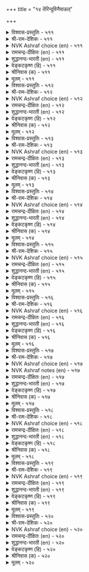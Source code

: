 +++
title = "१४ तॆरिन्दुविनैयाडल्"

+++

<details><summary>विश्वास-प्रस्तुतिः - ५११</summary>

नऩ्मैयुम् तीमैयुम् नाडि नलम्बुरिन्द  
तऩ्मैयाऩ् आळप् पडुम्। ५११  
</details>

<details><summary>श्री-राम-देशिकः - ५११</summary>

शुभाशुभे परामृश्य शुभकार्यैककारिणम् ।  
पुरुषं योजयेत् कार्ये निर्भयं पृथिवीपतिः ॥ ५११॥
</details>

<details><summary>NVK Ashraf choice (en) - ५११</summary>

०५११  
Employ those who prefer to do the good  
After scanning both good and bad.  
(N.V.K. Ashraf)  
</details>

<details><summary>रामचन्द्र-दीक्षितः (en) - ५११</summary>

511\. naṉmaiyum tīmaiyum nāṭi, nalam purinta  
taṉmaiyāṉ āḷappaṭum.

511\. After examining the good and the bad, cling to the good.  
</details>

<details><summary>शुद्धानन्द-भारती (en) - ५११</summary>

1\. நன்மையும் தீமையும் நாடி நலம்புரிந்த  
தன்மையான் ஆளப் படும்.  
Employ the wise who will discern  
The good and bad and do good turn.        511  
</details>

<details><summary>वेङ्कटकृष्ण (हि) - ५११</summary>

511
भले-बुरे को परख जो, करता भला पसंद ।  
उसके योग्य नियुक्ति को, करना सही प्रबन्ध ॥
</details>

<details><summary>श्रीनिवास (क) - ५११</summary>

511. ऒळ्ळॆयदन्नू कॆट्टदन्नू विचारमाडि ऒळ्ळॆय विचारगळल्लि मात्र अभिलाषॆ तोरुववनन्नु (अरसन कार्यक्कॆ सहायकनागि) नेमिसबेकु.

</details>

<details><summary>मूलम् - ५११</summary>

नऩ्मैयुम् तीमैयुम् नाडि नलम्बुरिन्द  
तऩ्मैयाऩ् आळप् पडुम्। ५११  
</details>

<details><summary>विश्वास-प्रस्तुतिः - ५१२</summary>

वारि पॆरुक्कि वळम्बडुत्तु उऱ्ऱवै  
आराय्वाऩ् सॆय्ग विऩै। ५१२  
</details>

<details><summary>श्री-राम-देशिकः - ५१२</summary>

आयमार्ग परामृश्य धनं सम्पाद्य भूरिशः ।  
तद्रक्षको विना विघ्नं राजकार्ये नियुज्यताम् ॥ ५१२॥
</details>

<details><summary>NVK Ashraf choice (en) - ५१२</summary>

०५१२  
Entrust the job to one who can augment revenue,  
Foster wealth and find out hurdles. *  
(J. Narayanaswamy)  
</details>

<details><summary>रामचन्द्र-दीक्षितः (en) - ५१२</summary>

512\. vāri perukki, vaḷam paṭuttu, uṟṟavai  
ārāyvāṉ ceyka viṉai!.

512\. He who taps all productive sources and guards against losses is the true servant.  
</details>

<details><summary>शुद्धानन्द-भारती (en) - ५१२</summary>

2\. வாரி பெருக்கி வளம்படுத்து உற்றவை  
ஆராய்வான் செய்க வினை  
Let him act who resource swells;  
Fosters wealth and prevents ills.        512  
</details>

<details><summary>वेङ्कटकृष्ण (हि) - ५१२</summary>

512
आय-वृद्धि-साधन बढ़ा, धन-वर्द्धक कर कार्य ।  
विघ्न परख जो टालता, वही करे नृप-कार्य ॥
</details>

<details><summary>श्रीनिवास (क) - ५१२</summary>

512. ऐश्वर्य (हण) बरुव मार्गवन्नु हॆच्चिसि, अदन्नु अभिवृद्दिपडिसि, बरुव कण्टकगळन्नु परिशीलिसि, नीगिसबल्लवनॆ कार्यमुखनागबेकु.

</details>

<details><summary>मूलम् - ५१२</summary>

वारि पॆरुक्कि वळम्बडुत्तु उऱ्ऱवै  
आराय्वाऩ् सॆय्ग विऩै। ५१२  
</details>

<details><summary>विश्वास-प्रस्तुतिः - ५१३</summary>

अऩ्पऱिवु तेऱ्ऱम् अवाविऩ्मै इन्नाऩ्कुम्  
नऩ्कुडैयाऩ् कट्टे तॆळिवु। ५१३  
</details>

<details><summary>श्री-राम-देशिकः - ५१३</summary>

ज्ञानं प्रीतिरकालुष्यं निराशा धनसञ्चये ।  
गुणैरेतैः समायुक्तो राजकार्ये नियोज्यताम् ॥ ५१३॥
</details>

<details><summary>NVK Ashraf choice (en) - ५१३</summary>

०५१३  
The qualified possess these four:  
Affection, wisdom, clarity and contentment.  
(N.V.K. Ashraf)  
</details>

<details><summary>रामचन्द्र-दीक्षितः (en) - ५१३</summary>

513\. aṉpu, aṟivu, tēṟṟam, avā iṉmai, in nāṉkum  
naṉku uṭaiyāṉkaṭṭē teḷivu.

513\. Choose men, who are endowed with love, wisdom, clever vision and freedom from covetousness.  
</details>

<details><summary>शुद्धानन्द-भारती (en) - ५१३</summary>

3\. அன்பறிவு தேற்றம் அவாவின்மை இந்நான்கும்  
நன்குடையான் கட்டே தெளிவு  
Trust him in whom these four you see:  
Love, wit, non-craving, clarity.        513  
</details>

<details><summary>वेङ्कटकृष्ण (हि) - ५१३</summary>

513
प्रेम, बुद्धि, दृढ़-चित्तता, निर्लोभता-सुनीति ।  
चारों जिसमें पूर्ण हों, उसपर करो प्रतीति ॥
</details>

<details><summary>श्रीनिवास (क) - ५१३</summary>

513. प्रीति, अरिवु, दृढ निर्धार, आशॆ इल्लदिरुविकॆ- ई नाल्कु ऒळ्ळॆय गुणगळु इरुववनल्ले (अरसनादवनु) नम्बिकॆ इरिसबेकु.

</details>

<details><summary>मूलम् - ५१३</summary>

अऩ्पऱिवु तेऱ्ऱम् अवाविऩ्मै इन्नाऩ्कुम्  
नऩ्कुडैयाऩ् कट्टे तॆळिवु। ५१३  
</details>

<details><summary>विश्वास-प्रस्तुतिः - ५१४</summary>

ऎऩैवगैयाऩ् तेऱियक् कण्णुम् विऩैवगैयाऩ्  
वेऱागुम् मान्दर् पलर्। ५१४  
</details>

<details><summary>श्री-राम-देशिकः - ५१४</summary>

जिता गुणपरीक्षायां ततः स्थाने नियन्त्रिताः ।  
अन्ते केचित् स्थानदोषात् जायन्ते दुष्टबुद्धयः ॥ ५१४॥
</details>

<details><summary>NVK Ashraf choice (en) - ५१४</summary>

०५१४  
Put into many tests, they pass.  
Yet when subjected to different tasks, many fail.  
(N.V.K. Ashraf)  
</details>

<details><summary>रामचन्द्र-दीक्षितः (en) - ५१४</summary>

514\. eṉai vakaiyāṉ tēṟiyakkaṇṇum, viṉai vakaiyāṉ  
vēṟākum māntar palar.

514\. Position corrupts even the men of our own deliberate choice.  
</details>

<details><summary>शुद्धानन्द-भारती (en) - ५१४</summary>

4\. எனைவகையான் தேறியக் கண்ணும் வினைவகையான்  
வேறாகும் மாந்தர் பலர்  
Though tried and found fit, yet we see  
Many differ before duty.        514  
</details>

<details><summary>वेङ्कटकृष्ण (हि) - ५१४</summary>

514
सभी तरह की परख से,  योग्य दिखें जो लोग ।  
उनमें कार्य निबाहते, विकृत बने बहु लोग ॥
</details>

<details><summary>श्रीनिवास (क) - ५१४</summary>

514. हलवु बगॆयिन्द परीक्षिसि नम्बि, उद्योगक्कॆ तॊडगिसिद मेलू कार्यद हादि तप्पिसुव जनरु ई लोकदल्लि हलवरिद्दारॆ.

</details>

<details><summary>मूलम् - ५१४</summary>

ऎऩैवगैयाऩ् तेऱियक् कण्णुम् विऩैवगैयाऩ्  
वेऱागुम् मान्दर् पलर्। ५१४  
</details>

<details><summary>विश्वास-प्रस्तुतिः - ५१५</summary>

अऱिन्दाऱ्ऱिच् चॆय्गिऱ्पाऱ्कु अल्लाल् विऩैदाऩ्  
सिऱन्दाऩॆऩ्ऱु एवऱ्पाऱ् ऱऩ्ऱु। ५१५  
</details>

<details><summary>श्री-राम-देशिकः - ५१५</summary>

बुध्वोपायं विघ्नराशिमपोह्य कृतिसाधने ।  
समर्थमन्तरा नान्यं राजकार्ये निवेशयेत् ॥ ५१५॥
</details>

<details><summary>NVK Ashraf choice (en) - ५१५</summary>

०५१५  
Where knowledge and diligence are required,  
Don't entrust tasks on personal loyalty.  
(K. Krishnaswamy & Vijaya Ramkumar), (P.S. Sundaram)  
</details>

<details><summary>रामचन्द्र-दीक्षितः (en) - ५१५</summary>

515\. aṟintu, āṟṟi, ceykiṟpāṟku allāl, viṉaitāṉ  
ciṟantāṉ eṉṟu ēvaṟpāṟṟu aṉṟu.

515\. Let worth prevail. Let not blind affection dictate the choice of men.  
</details>

<details><summary>शुद्धानन्द-भारती (en) - ५१५</summary>

5\. அறிந்தாற்றிச் செய்கிற்பாற்கு அல்லால் வினைதான்  
சிறந்தானென்று ஏவற்பாற் றன்று.  
Wise able men with power invest  
Not by fondness but by hard test.        515  
</details>

<details><summary>वेङ्कटकृष्ण (हि) - ५१५</summary>

515
जो करता है धैर्य से, खूब समझ सदुपाय ।  
उसे छोड़ प्रिय बन्धु को, कार्य न सौंपा जाय ॥
</details>

<details><summary>श्रीनिवास (क) - ५१५</summary>

515. कॆलसवन्नु चॆन्नागि तिळिदु समर्थवागि ऎदुरिसबल्लवनिगल्लदॆ, तनगॆ बेकादवनॆन्दु ऒब्बनन्नु आ कॆलसक्कॆ नेमिसबारदु.

</details>

<details><summary>मूलम् - ५१५</summary>

अऱिन्दाऱ्ऱिच् चॆय्गिऱ्पाऱ्कु अल्लाल् विऩैदाऩ्  
सिऱन्दाऩॆऩ्ऱु एवऱ्पाऱ् ऱऩ्ऱु। ५१५  
</details>

<details><summary>विश्वास-प्रस्तुतिः - ५१६</summary>

सॆय्वाऩै नाडि विऩैनाडिक् कालत्तोडु  
ऎय्द उणर्न्दु सॆयल्। ५१६  
</details>

<details><summary>श्री-राम-देशिकः - ५१६</summary>

कर्तुर्गुणं क्रियातत्त्वं कालस्याप्यनुकूलताम् ।  
सम्यग्विज्ञाय कार्येषु नरो योज्यो नराधिपैः ॥ ५१६॥
</details>

<details><summary>NVK Ashraf choice (en) - ५१६</summary>

०५१६  
Weigh well the agent, the task  
And the time before you act.  
(P.S. Sundaram)  
</details>

<details><summary>रामचन्द्र-दीक्षितः (en) - ५१६</summary>

516\. ceyvāṉai nāṭi, viṉai nāṭi, kālattōṭu  
eyta uṇarntu, ceyal!.

516\. The thing to be done, the proper person for it and the appropriate time for doing it, must all be duly weighed.  
</details>

<details><summary>शुद्धानन्द-भारती (en) - ५१६</summary>

6\. செய்வானை நாடி வினைநாடிக் காலத்தோடு  
எய்த உணர்ந்து செயல்  
Discern the agent and the deed  
And just in proper time proceed.        516  
</details>

<details><summary>वेङ्कटकृष्ण (हि) - ५१६</summary>

516
कर्ता का लक्षण परख, परख कर्म की रीति ।  
संयोजित कर काल से, सौंपों सहित प्रतीति ॥
</details>

<details><summary>श्रीनिवास (क) - ५१६</summary>

516. कार्य माडुववन (स्वभाव) वन्नु परीक्षिसि, कार्यद स्वभाववन्नु परीक्षिसि, तक्क कालवन्नु तिळिदुकॊण्डु कार्योन्मुखवागबेकु.

</details>

<details><summary>मूलम् - ५१६</summary>

सॆय्वाऩै नाडि विऩैनाडिक् कालत्तोडु  
ऎय्द उणर्न्दु सॆयल्। ५१६  
</details>

<details><summary>विश्वास-प्रस्तुतिः - ५१७</summary>

इदऩै इदऩाल् इवऩ्मुडिक्कुम् ऎऩ्ऱाय्न्दु  
अदऩै अवऩ्कण् विडल्। ५१७  
</details>

<details><summary>श्री-राम-देशिकः - ५१७</summary>

अनेन हेतुना कार्यमेतत् कर्तुमयं क्षमः ।  
इत्थमालोच्य तत्कार्ये स एव प्रेर्यतां नृपैः ॥ ५१७॥
</details>

<details><summary>NVK Ashraf choice (en) - ५१७</summary>

०५१७  
Assured this man will do this task this way,  
Leave it to him.  
(P.S. Sundaram)  
</details>

<details><summary>NVK Ashraf notes (en) - ५१७</summary>

५१७. In other words, "Delegation is best made to the one who's decidedly well equipped to perform well" - SDR
</details>

<details><summary>रामचन्द्र-दीक्षितः (en) - ५१७</summary>

517\. 'itaṉai, itaṉāl, ivaṉ muṭikkum' eṉṟu āyntu,  
ataṉai avaṉkaṇ viṭal!.

517\. Let the king be first convinced of the competency of a person; then he shall allow him to move freely in the sphere of his appointed task.  
</details>

<details><summary>शुद्धानन्द-भारती (en) - ५१७</summary>

7\. இதனை இதனால் இவன்முடிக்கும் என்றாய்ந்து  
அதனை அவன்கண் விடல்.  
This work, by this, this man can do  
Like this entrust the duty due.        517  
</details>

<details><summary>वेङ्कटकृष्ण (हि) - ५१७</summary>

517
इस साधन से व्यक्ति यह, कर सकता यह कार्य ।  
परिशीलन कर इस तरह, सौंप उसे वह कार्य ॥
</details>

<details><summary>श्रीनिवास (क) - ५१७</summary>

517. ई कार्यवन्नु ई साधनदिन्द इन्थवनु मुगिसबल्लनु ऎम्बुदन्नु परिशीलिसिद मेलॆ आ कॆलसवन्नु अवनिगॆ ऒप्पिसबेकु.

</details>

<details><summary>मूलम् - ५१७</summary>

इदऩै इदऩाल् इवऩ्मुडिक्कुम् ऎऩ्ऱाय्न्दु  
अदऩै अवऩ्कण् विडल्। ५१७  
</details>

<details><summary>विश्वास-प्रस्तुतिः - ५१८</summary>

विऩैक् कुरिमै नाडिय पिऩ्ऱै अवऩै  
अदऱ्कुरिय ऩागच् चॆयल्। ५१८  
</details>

<details><summary>श्री-राम-देशिकः - ५१८</summary>

स्वकार्यसाधनार्हश्चेत् काश्चित्तस्मिन् क्रियाभरम् ।  
निक्षिप्य राज्ञा दातव्यं स्वातन्त्र्यं कार्यसाधने ॥ ५१८॥
</details>

<details><summary>NVK Ashraf choice (en) - ५१८</summary>

०५१८  
After ascertaining what work befits a man,  
Assign him the responsibility. *  
(Satguru Subramuniyaswami)  
</details>

<details><summary>रामचन्द्र-दीक्षितः (en) - ५१८</summary>

518\. viṉaikku urimai nāṭiya piṉṟai, avaṉai  
ataṟku uriyaṉ ākac ceyal.

518\. Choose men of approved merit and then make them worthy of the station.  
</details>

<details><summary>शुद्धानन्द-भारती (en) - ५१८</summary>

8\. வினைக்குரிமை நாடிய பின்றை அவனை  
அதற்குரிய னாகச் செயல்.  
His fitness for the duty scan  
Leave him to do the best he can.        518  
</details>

<details><summary>वेङ्कटकृष्ण (हि) - ५१८</summary>

518
यदि पाया इक व्यक्ति को, परख कार्य के योग्य ।  
तो फिर उसे नियुक्त कर, पदवी देना योग्य ॥
</details>

<details><summary>श्रीनिवास (क) - ५१८</summary>

518. (ऒब्बनन्नु) ऒन्दु कॆलसवन्नु माडलु योग्यनॆन्दु परिशीलिसिद मेलॆ अवनन्नु अदक्कॆ अर्हनागुवन्तॆ बॆळॆयलु बिडबेकु.

</details>

<details><summary>मूलम् - ५१८</summary>

विऩैक् कुरिमै नाडिय पिऩ्ऱै अवऩै  
अदऱ्कुरिय ऩागच् चॆयल्। ५१८  
</details>

<details><summary>विश्वास-प्रस्तुतिः - ५१९</summary>

विऩैक्कण् विऩैयुडैयाऩ् केण्मैवे ऱाग  
निऩैप्पाऩै नीङ्गुम् तिरु। ५१९  
</details>

<details><summary>श्री-राम-देशिकः - ५१९</summary>

बन्धुवत् स्वीकृतं कार्यं कुर्वन्तं प्रेमपूर्वकम् ।  
दूरीकरोति दुर्वाधात् यस्तु तं विसृजेद्रमा ॥ ५१९॥
</details>

<details><summary>NVK Ashraf choice (en) - ५१९</summary>

०५१९  
Fortune deserts him who doubts  
The liberties taken by a devout worker. *  
(P.S. Sundaram), VSS  
</details>

<details><summary>रामचन्द्र-दीक्षितः (en) - ५१९</summary>

519\. viṉaikkaṇ viṉaiyuṭaiyāṉ kēṇmai vēṟāka  
niṉaippāṉai nīṅkum, tiru.

519\. Prosperity deserts one who suspects the motives of a servant ever loyal to his work.  
</details>

<details><summary>शुद्धानन्द-भारती (en) - ५१९</summary>

9\. வினைக்கண் வினையுடையான் கேண்மைவே றாக  
நினைப்பானை நீங்கும் திரு.  
Who do duty for duty's sake  
Doubt them; and fortune departs quick.        519  
</details>

<details><summary>वेङ्कटकृष्ण (हि) - ५१९</summary>

519
तत्परता-वश कार्य में, हुआ मित्र व्यवहार ।  
उसको समझे अन्यता, तो श्री जावे पार ॥
</details>

<details><summary>श्रीनिवास (क) - ५१९</summary>

519. कैकॊण्ड कॆलसदल्लि यावागलू प्रयत्न पडुववन स्नेहवन्नु तप्पागि तिळियुव अरसनन्नु सिरिबिट्टु तॊलगुत्तदॆ.

</details>

<details><summary>मूलम् - ५१९</summary>

विऩैक्कण् विऩैयुडैयाऩ् केण्मैवे ऱाग  
निऩैप्पाऩै नीङ्गुम् तिरु। ५१९  
</details>

<details><summary>विश्वास-प्रस्तुतिः - ५२०</summary>

नाडो ऱुम् नाडुग मऩ्ऩऩ् विऩैसॆय्वाऩ्  
कोडामै कोडा तुलगु। ५२०  
</details>

<details><summary>श्री-राम-देशिकः - ५२०</summary>

तृप्तेषु कर्मकारेषु लोकः स्यात् क्लेशवर्जितः ।  
तत्तर्पणविधौ राज्ञा यत्नः स्वीक्रियतां सदा ॥ ५२०॥
</details>

<details><summary>NVK Ashraf choice (en) - ५२०</summary>

०५२०  
Nothing goes wrong in the state of a king  
Who often checks his officials for any wrong.  
(N.V.K. Ashraf)  
</details>

<details><summary>रामचन्द्र-दीक्षितः (en) - ५२०</summary>

520\. nāḷtōṟum nāṭuka, maṉṉaṉ-viṉaiceyvāṉ  
kōṭāmaik kōṭātu ulaku.

520\. Let them not swerve from the right path; for on them rests the just conduct of the world.  
</details>

<details><summary>शुद्धानन्द-भारती (en) - ५२०</summary>

10\. நாடோறும் நாடுக மன்னன் வினைசெய்வான்  
கோடாமை கோடா துலகு  
Worker straight the world is straight  
The king must look to this aright.        520  
</details>

<details><summary>वेङ्कटकृष्ण (हि) - ५२०</summary>

520
राज-भृत्य यदि विकृत नहिं, विकृत न होगा राज ।  
रोज़ परखना चाहिये, नृप को उसका काज ॥
</details>

<details><summary>श्रीनिवास (क) - ५२०</summary>

520. कॆलस माडुववनु नेरवागिरुववरॆगॆ लोकवू नेरवागिरुत्तदॆ; अरसनादवनु यावागलू तन्न सेवकर नडवळिकॆयन्नु परीक्षिसबेकु.
</details>

<details><summary>मूलम् - ५२०</summary>

नाडो ऱुम् नाडुग मऩ्ऩऩ् विऩैसॆय्वाऩ्  
कोडामै कोडा तुलगु। ५२०  
</details>

